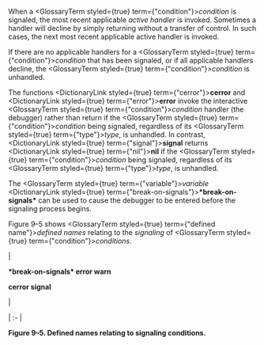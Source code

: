  



When a <GlossaryTerm styled={true} term={"condition"}><i>condition</i></GlossaryTerm> is signaled, the most recent applicable *active handler* is invoked. Sometimes a handler will decline by simply returning without a transfer of control. In such cases, the next most recent applicable active handler is invoked. 



If there are no applicable handlers for a <GlossaryTerm styled={true} term={"condition"}><i>condition</i></GlossaryTerm> that has been signaled, or if all applicable handlers decline, the <GlossaryTerm styled={true} term={"condition"}><i>condition</i></GlossaryTerm> is unhandled. 



The functions <DictionaryLink styled={true} term={"cerror"}><b>cerror</b></DictionaryLink> and <DictionaryLink styled={true} term={"error"}><b>error</b></DictionaryLink> invoke the interactive <GlossaryTerm styled={true} term={"condition"}><i>condition</i></GlossaryTerm> handler (the debugger) rather than return if the <GlossaryTerm styled={true} term={"condition"}><i>condition</i></GlossaryTerm> being signaled, regardless of its <GlossaryTerm styled={true} term={"type"}><i>type</i></GlossaryTerm>, is unhandled. In contrast, <DictionaryLink styled={true} term={"signal"}><b>signal</b></DictionaryLink> returns <DictionaryLink styled={true} term={"nil"}><b>nil</b></DictionaryLink> if the <GlossaryTerm styled={true} term={"condition"}><i>condition</i></GlossaryTerm> being signaled, regardless of its <GlossaryTerm styled={true} term={"type"}><i>type</i></GlossaryTerm>, is unhandled. 



The <GlossaryTerm styled={true} term={"variable"}><i>variable</i></GlossaryTerm> <DictionaryLink styled={true} term={"break-on-signals"}><b>\*break-on-signals\*</b></DictionaryLink> can be used to cause the debugger to be entered before the signaling process begins. 



Figure 9–5 shows <GlossaryTerm styled={true} term={"defined name"}><i>defined names</i></GlossaryTerm> relating to the *signaling* of <GlossaryTerm styled={true} term={"condition"}><i>conditions</i></GlossaryTerm>. 



|<p>**\*break-on-signals\* error warn** </p><p>**cerror signal**</p>|

| :- |





**Figure 9–5. Defined names relating to signaling conditions.** 







 



 



